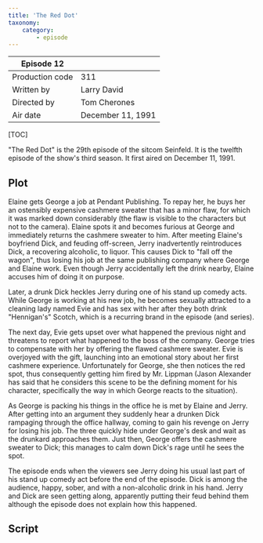 ```yaml
---
title: 'The Red Dot'
taxonomy:
    category:
        - episode
---
```


| Episode 12 | |
|-----------------|--------------------------------|
| Production code | 311                            |
| Written by      | Larry David |
| Directed by     | Tom Cherones                   |
| Air date        | December 11, 1991             |

[TOC]

"The Red Dot" is the 29th episode of the sitcom Seinfeld. It is the twelfth episode of the show's third season. It first aired on December 11, 1991.

## Plot

Elaine gets George a job at Pendant Publishing. To repay her, he buys her an ostensibly expensive cashmere sweater that has a minor flaw, for which it was marked down considerably (the flaw is visible to the characters but not to the camera). Elaine spots it and becomes furious at George and immediately returns the cashmere sweater to him. After meeting Elaine's boyfriend Dick, and feuding off-screen, Jerry inadvertently reintroduces Dick, a recovering alcoholic, to liquor. This causes Dick to "fall off the wagon", thus losing his job at the same publishing company where George and Elaine work. Even though Jerry accidentally left the drink nearby, Elaine accuses him of doing it on purpose.

Later, a drunk Dick heckles Jerry during one of his stand up comedy acts. While George is working at his new job, he becomes sexually attracted to a cleaning lady named Evie and has sex with her after they both drink "Hennigan's" Scotch, which is a recurring brand in the episode (and series).

The next day, Evie gets upset over what happened the previous night and threatens to report what happened to the boss of the company. George tries to compensate with her by offering the flawed cashmere sweater. Evie is overjoyed with the gift, launching into an emotional story about her first cashmere experience. Unfortunately for George, she then notices the red spot, thus consequently getting him fired by Mr. Lippman (Jason Alexander has said that he considers this scene to be the defining moment for his character, specifically the way in which George reacts to the situation).

As George is packing his things in the office he is met by Elaine and Jerry. After getting into an argument they suddenly hear a drunken Dick rampaging through the office hallway, coming to gain his revenge on Jerry for losing his job. The three quickly hide under George's desk and wait as the drunkard approaches them. Just then, George offers the cashmere sweater to Dick; this manages to calm down Dick's rage until he sees the spot.

The episode ends when the viewers see Jerry doing his usual last part of his stand up comedy act before the end of the episode. Dick is among the audience, happy, sober, and with a non-alcoholic drink in his hand. Jerry and Dick are seen getting along, apparently putting their feud behind them although the episode does not explain how this happened.

## Script
